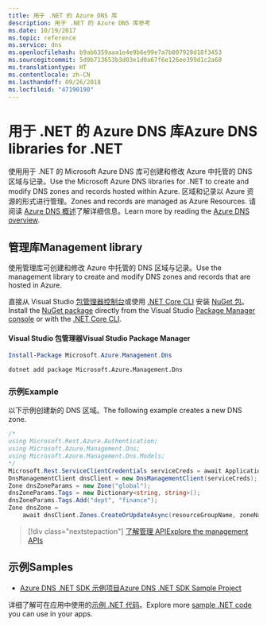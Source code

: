 ```yaml
---
title: 用于 .NET 的 Azure DNS 库
description: 用于 .NET 的 Azure DNS 库参考
ms.date: 10/19/2017
ms.topic: reference
ms.service: dns
ms.openlocfilehash: b9ab6359aaa1e4e9b6e99e7a7b007928d18f3453
ms.sourcegitcommit: 5d9b713653b3d03e1d0a67f6e126ee399d1c2a60
ms.translationtype: HT
ms.contentlocale: zh-CN
ms.lasthandoff: 09/26/2018
ms.locfileid: "47190190"
---
```

# <a name="azure-dns-libraries-for-net"></a><span data-ttu-id="e61bb-103">用于 .NET 的 Azure DNS 库</span><span class="sxs-lookup"><span data-stu-id="e61bb-103">Azure DNS libraries for .NET</span></span>

<span data-ttu-id="e61bb-104">使用用于 .NET 的 Microsoft Azure DNS 库可创建和修改 Azure 中托管的 DNS 区域与记录。</span><span class="sxs-lookup"><span data-stu-id="e61bb-104">Use the Microsoft Azure DNS libraries for .NET to create and modify DNS zones and records hosted within Azure.</span></span> <span data-ttu-id="e61bb-105">区域和记录以 Azure 资源的形式进行管理。</span><span class="sxs-lookup"><span data-stu-id="e61bb-105">Zones and records are managed as Azure Resources.</span></span> <span data-ttu-id="e61bb-106">请阅读 [Azure DNS 概述](/azure/dns/dns-overview)了解详细信息。</span><span class="sxs-lookup"><span data-stu-id="e61bb-106">Learn more by reading the [Azure DNS overview](/azure/dns/dns-overview).</span></span>

## <a name="management-library"></a><span data-ttu-id="e61bb-107">管理库</span><span class="sxs-lookup"><span data-stu-id="e61bb-107">Management library</span></span>

<span data-ttu-id="e61bb-108">使用管理库可创建和修改 Azure 中托管的 DNS 区域与记录。</span><span class="sxs-lookup"><span data-stu-id="e61bb-108">Use the management library to create and modify DNS zones and records that are hosted in Azure.</span></span>

<span data-ttu-id="e61bb-109">直接从 Visual Studio [包管理器控制台][PackageManager]或使用 [.NET Core CLI][DotNetCLI] 安装 [NuGet 包](https://www.nuget.org/packages/Microsoft.Azure.Management.Dns)。</span><span class="sxs-lookup"><span data-stu-id="e61bb-109">Install the [NuGet package](https://www.nuget.org/packages/Microsoft.Azure.Management.Dns) directly from the Visual Studio [Package Manager console][PackageManager] or with the [.NET Core CLI][DotNetCLI].</span></span>

#### <a name="visual-studio-package-manager"></a><span data-ttu-id="e61bb-110">Visual Studio 包管理器</span><span class="sxs-lookup"><span data-stu-id="e61bb-110">Visual Studio Package Manager</span></span>

```powershell
Install-Package Microsoft.Azure.Management.Dns
```

```bash
dotnet add package Microsoft.Azure.Management.Dns
```

### <a name="example"></a><span data-ttu-id="e61bb-111">示例</span><span class="sxs-lookup"><span data-stu-id="e61bb-111">Example</span></span>

<span data-ttu-id="e61bb-112">以下示例创建新的 DNS 区域。</span><span class="sxs-lookup"><span data-stu-id="e61bb-112">The following example creates a new DNS zone.</span></span>

```csharp
/*
using Microsoft.Rest.Azure.Authentication;
using Microsoft.Azure.Management.Dns;
using Microsoft.Azure.Management.Dns.Models;
*/
Microsoft.Rest.ServiceClientCredentials serviceCreds = await ApplicationTokenProvider.LoginSilentAsync(tenantId, clientId, secret);
DnsManagementClient dnsClient = new DnsManagementClient(serviceCreds);            
Zone dnsZoneParams = new Zone("global");
dnsZoneParams.Tags = new Dictionary<string, string>();
dnsZoneParams.Tags.Add("dept", "finance");
Zone dnsZone =
    await dnsClient.Zones.CreateOrUpdateAsync(resourceGroupName, zoneName, dnsZoneParams, null, "*");
```

> [!div class="nextstepaction"]
> [<span data-ttu-id="e61bb-113">了解管理 API</span><span class="sxs-lookup"><span data-stu-id="e61bb-113">Explore the management APIs</span></span>](/dotnet/api/overview/azure/dns/management)

## <a name="samples"></a><span data-ttu-id="e61bb-114">示例</span><span class="sxs-lookup"><span data-stu-id="e61bb-114">Samples</span></span>

* [<span data-ttu-id="e61bb-115">Azure DNS .NET SDK 示例项目</span><span class="sxs-lookup"><span data-stu-id="e61bb-115">Azure DNS .NET SDK Sample Project</span></span>](https://www.microsoft.com/download/details.aspx?id=47268)

<span data-ttu-id="e61bb-116">详细了解可在应用中使用的[示例 .NET 代码](https://azure.microsoft.com/resources/samples/?platform=dotnet)。</span><span class="sxs-lookup"><span data-stu-id="e61bb-116">Explore more [sample .NET code](https://azure.microsoft.com/resources/samples/?platform=dotnet) you can use in your apps.</span></span>

[PackageManager]: https://docs.microsoft.com/nuget/tools/package-manager-console
[DotNetCLI]: https://docs.microsoft.com/dotnet/core/tools/dotnet-add-package
